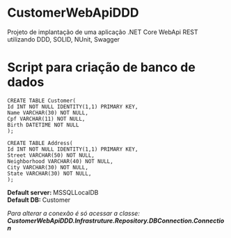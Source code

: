 # CustomerWebApiDDD
Projeto de implantação de uma aplicação .NET Core WebApi REST utilizando DDD, SOLID, NUnit, Swagger 

# Script para criação de banco de dados

```
CREATE TABLE Customer(
Id INT NOT NULL IDENTITY(1,1) PRIMARY KEY,
Name VARCHAR(30) NOT NULL,
Cpf VARCHAR(11) NOT NULL,
Birth DATETIME NOT NULL
);

CREATE TABLE Address(
Id INT NOT NULL IDENTITY(1,1) PRIMARY KEY,
Street VARCHAR(50) NOT NULL,
Neighborhood VARCHAR(40) NOT NULL,
City VARCHAR(30) NOT NULL,
State VARCHAR(30) NOT NULL,
);
```

<b>Default server: </b> MSSQLLocalDB<br>
<b>Default DB: </b> Customer<br>

<i>Para alterar a conexão é só acessar a classe: <b>CustomerWebApiDDD.Infrastruture.Repository.DBConnection.Connection</b>  </i>
